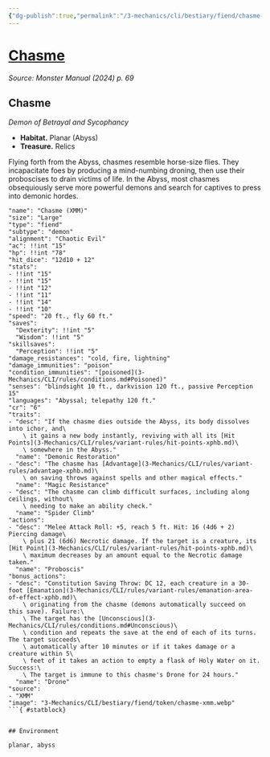 ```yaml
---
{"dg-publish":true,"permalink":"/3-mechanics/cli/bestiary/fiend/chasme-xmm/","tags":["ttrpg-cli/compendium/src/5e/xmm","ttrpg-cli/monster/cr/6","ttrpg-cli/monster/environment/abyss","ttrpg-cli/monster/environment/planar","ttrpg-cli/monster/size/large","ttrpg-cli/monster/type/fiend/demon"],"noteIcon":""}
---
```


# [Chasme](3-Mechanics\CLI\bestiary\fiend/chasme-xmm.md)
*Source: Monster Manual (2024) p. 69*  

## Chasme

*Demon of Betrayal and Sycophancy*

- **Habitat.** Planar (Abyss)  
- **Treasure.** Relics  

Flying forth from the Abyss, chasmes resemble horse-size flies. They incapacitate foes by producing a mind-numbing droning, then use their proboscises to drain victims of life. In the Abyss, most chasmes obsequiously serve more powerful demons and search for captives to press into demonic hordes.

```statblock
"name": "Chasme (XMM)"
"size": "Large"
"type": "fiend"
"subtype": "demon"
"alignment": "Chaotic Evil"
"ac": !!int "15"
"hp": !!int "78"
"hit_dice": "12d10 + 12"
"stats":
- !!int "15"
- !!int "15"
- !!int "12"
- !!int "11"
- !!int "14"
- !!int "10"
"speed": "20 ft., fly 60 ft."
"saves":
  "Dexterity": !!int "5"
  "Wisdom": !!int "5"
"skillsaves":
  "Perception": !!int "5"
"damage_resistances": "cold, fire, lightning"
"damage_immunities": "poison"
"condition_immunities": "[poisoned](3-Mechanics/CLI/rules/conditions.md#Poisoned)"
"senses": "blindsight 10 ft., darkvision 120 ft., passive Perception 15"
"languages": "Abyssal; telepathy 120 ft."
"cr": "6"
"traits":
- "desc": "If the chasme dies outside the Abyss, its body dissolves into ichor, and\
    \ it gains a new body instantly, reviving with all its [Hit Points](3-Mechanics/CLI/rules/variant-rules/hit-points-xphb.md)\
    \ somewhere in the Abyss."
  "name": "Demonic Restoration"
- "desc": "The chasme has [Advantage](3-Mechanics/CLI/rules/variant-rules/advantage-xphb.md)\
    \ on saving throws against spells and other magical effects."
  "name": "Magic Resistance"
- "desc": "The chasme can climb difficult surfaces, including along ceilings, without\
    \ needing to make an ability check."
  "name": "Spider Climb"
"actions":
- "desc": "Melee Attack Roll: +5, reach 5 ft. Hit: 16 (4d6 + 2) Piercing damage\
    \ plus 21 (6d6) Necrotic damage. If the target is a creature, its [Hit Point](3-Mechanics/CLI/rules/variant-rules/hit-points-xphb.md)\
    \ maximum decreases by an amount equal to the Necrotic damage taken."
  "name": "Proboscis"
"bonus_actions":
- "desc": "Constitution Saving Throw: DC 12, each creature in a 30-foot [Emanation](3-Mechanics/CLI/rules/variant-rules/emanation-area-of-effect-xphb.md)\
    \ originating from the chasme (demons automatically succeed on this save). Failure:\
    \ The target has the [Unconscious](3-Mechanics/CLI/rules/conditions.md#Unconscious)\
    \ condition and repeats the save at the end of each of its turns. The target succeeds\
    \ automatically after 10 minutes or if it takes damage or a creature within 5\
    \ feet of it takes an action to empty a flask of Holy Water on it. Success:\
    \ The target is immune to this chasme's Drone for 24 hours."
  "name": "Drone"
"source":
- "XMM"
"image": "3-Mechanics/CLI/bestiary/fiend/token/chasme-xmm.webp"
```{ #statblock}


## Environment

planar, abyss